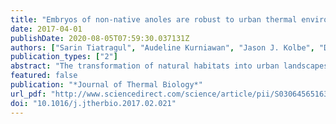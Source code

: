 ```yaml
---
title: "Embryos of non-native anoles are robust to urban thermal environments"
date: 2017-04-01
publishDate: 2020-08-05T07:59:30.037131Z
authors: ["Sarin Tiatragul", "Audeline Kurniawan", "Jason J. Kolbe", "Daniel A. Warner"]
publication_types: ["2"]
abstract: "The transformation of natural habitats into urban landscapes dramatically alters thermal environments, which in turn, can impact local biota. Ectothermic organisms that are oviparous are particularly sensitive to these altered environments because their embryos cannot behaviorally thermoregulate and the surrounding environment determines the temperature experienced during development. We studied the effects of urban and forested thermal environments on embryo development and hatchling phenotypes in two non-native lizards (Anolis sagrei and A. cristatellus) in metropolitan Miami, Florida. To determine if embryos from urban and forested sites are adapted to their respective thermal environments, we incubated eggs from each site using temperatures that simulate likely nest conditions in both urban and forested environments. For both species, urban thermal environments accelerated embryonic development, but had no impact on egg survival or any of the phenotypic traits that were measured (e.g., body size, running performance, and locomotor behavior). Our results provide no evidence that embryos from urban and forested sites are adapted to their respective thermal environments. Instead, the lack of any major effects suggest that embryos of both species are physiologically robust with respect to novel environments, which could have facilitated their success in establishing in non-native ranges and in human-modified landscapes."
featured: false
publication: "*Journal of Thermal Biology*"
url_pdf: "http://www.sciencedirect.com/science/article/pii/S0306456516302388"
doi: "10.1016/j.jtherbio.2017.02.021"
---
```


